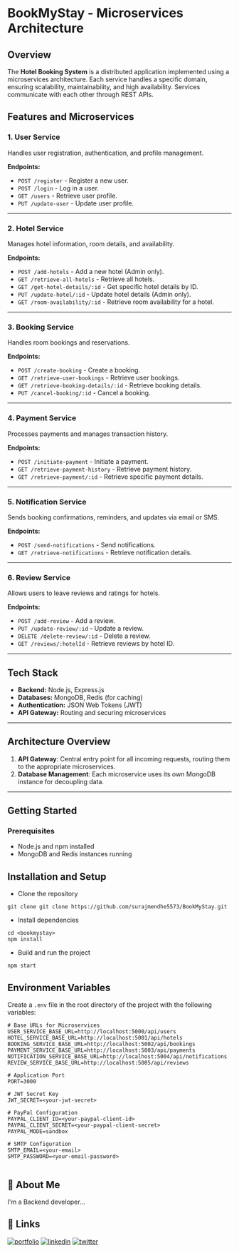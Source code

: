 # BookMyStay - Microservices Architecture

## Overview

The **Hotel Booking System** is a distributed application implemented using a microservices architecture. Each service handles a specific domain, ensuring scalability, maintainability, and high availability. Services communicate with each other through REST APIs.

## Features and Microservices

### 1. **User Service**
Handles user registration, authentication, and profile management.

**Endpoints:**
- `POST /register` - Register a new user.
- `POST /login` - Log in a user.
- `GET /users` - Retrieve user profile.
- `PUT /update-user` - Update user profile.

---

### 2. **Hotel Service**
Manages hotel information, room details, and availability.

**Endpoints:**
- `POST /add-hotels` - Add a new hotel (Admin only).
- `GET /retrieve-all-hotels` - Retrieve all hotels.
- `GET /get-hotel-details/:id` - Get specific hotel details by ID.
- `PUT /update-hotel/:id` - Update hotel details (Admin only).
- `GET /room-availability/:id` - Retrieve room availability for a hotel.

---

### 3. **Booking Service**
Handles room bookings and reservations.

**Endpoints:**
- `POST /create-booking` - Create a booking.
- `GET /retrieve-user-bookings` - Retrieve user bookings.
- `GET /retrieve-booking-details/:id` - Retrieve booking details.
- `PUT /cancel-booking/:id` - Cancel a booking.

---

### 4. **Payment Service**
Processes payments and manages transaction history.

**Endpoints:**
- `POST /initiate-payment` - Initiate a payment.
- `GET /retrieve-payment-history` - Retrieve payment history.
- `GET /retrieve-payment/:id` - Retrieve specific payment details.

---

### 5. **Notification Service**
Sends booking confirmations, reminders, and updates via email or SMS.

**Endpoints:**
- `POST /send-notifications` - Send notifications.
- `GET /retrieve-notifications` - Retrieve notification details.

---

### 6. **Review Service**
Allows users to leave reviews and ratings for hotels.

**Endpoints:**
- `POST /add-review` - Add a review.
- `PUT /update-review/:id` - Update a review.
- `DELETE /delete-review/:id` - Delete a review.
- `GET /reviews/:hotelId` - Retrieve reviews by hotel ID.

---

## Tech Stack

- **Backend:** Node.js, Express.js
- **Databases:** MongoDB, Redis (for caching)
- **Authentication:** JSON Web Tokens (JWT)
- **API Gateway:** Routing and securing microservices

---

## Architecture Overview

1. **API Gateway**: Central entry point for all incoming requests, routing them to the appropriate microservices.
2. **Database Management**: Each microservice uses its own MongoDB instance for decoupling data.
---

## Getting Started

### Prerequisites
- Node.js and npm installed
- MongoDB and Redis instances running


## Installation and Setup
- Clone the repository
```
git clone git clone https://github.com/surajmendhe5573/BookMyStay.git

```
- Install dependencies
```
cd <bookmystay>
npm install
```
- Build and run the project
```
npm start
```

## Environment Variables

Create a `.env` file in the root directory of the project with the following variables:

```
# Base URLs for Microservices 
USER_SERVICE_BASE_URL=http://localhost:5000/api/users
HOTEL_SERVICE_BASE_URL=http://localhost:5001/api/hotels
BOOKING_SERVICE_BASE_URL=http://localhost:5002/api/bookings
PAYMENT_SERVICE_BASE_URL=http://localhost:5003/api/payments
NOTIFICATION_SERVICE_BASE_URL=http://localhost:5004/api/notifications
REVIEW_SERVICE_BASE_URL=http://localhost:5005/api/reviews

# Application Port
PORT=3000

# JWT Secret Key
JWT_SECRET=<your-jwt-secret>

# PayPal Configuration
PAYPAL_CLIENT_ID=<your-paypal-client-id>
PAYPAL_CLIENT_SECRET=<your-paypal-client-secret>
PAYPAL_MODE=sandbox

# SMTP Configuration
SMTP_EMAIL=<your-email>
SMTP_PASSWORD=<your-email-password>


```

## 🚀 About Me
I'm a Backend developer...



## 🔗 Links
[![portfolio](https://img.shields.io/badge/my_portfolio-000?style=for-the-badge&logo=ko-fi&logoColor=white)](https://github.com/surajmendhe5573)
[![linkedin](https://img.shields.io/badge/linkedin-0A66C2?style=for-the-badge&logo=linkedin&logoColor=white)](https://www.linkedin.com/in/suraj-mendhe-569879233/?original_referer=https%3A%2F%2Fsearch%2Eyahoo%2Ecom%2F&originalSubdomain=in)
[![twitter](https://img.shields.io/badge/twitter-1DA1F2?style=for-the-badge&logo=twitter&logoColor=white)](https://twitter.com/)

